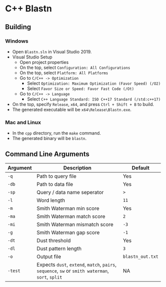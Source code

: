 # C++ Blastn

## Building
### Windows
  * Open `Blastn.sln` in Visual Studio 2019.
  * Visual Studio Setup
    * Open project properties
    * On the top, select `Configuration: All Configurations`
    * On the top, select `Platform: All Platforms`
    * Go to `C/C++ -> Optimization`
      * Select `Optimization: Maximum Optimization (Favor Speed) (/O2)`
      * Select `Favor Size or Speed: Favor Fast Code (/Ot)`
    * Go to `C/C++ -> Language`
      * Select `C++ Language Standard: ISO C++17 Standard (/std:c++17)`
  * On the top, specify `Release`, `x64`, and press `Ctrl + Shift + B` to build.
  * The generated executable will be `x64\Release\Blastn.exe`.
### Mac and Linux
  * In the `cpp` directory, run the `make` command.
  * The generated binary will be `blastn`.

## Command Line Arguments
| Argument | Description                   | Default |
|----------|-------------------------------|---------|
| `-q`     | Path to query file            | Yes
| `-db`    | Path to data file             | Yes
| `-sp`    | Query / data name seperator   | `>`
| `-l`     | Word length                   | `11`
| `-m`     | Smith Waterman min score      | Yes
| `-ma`    | Smith Waterman match score    | `2`
| `-mi`    | Smith Waterman mismatch score | `-3`
| `-g`     | Smith Waterman gap score      | `-1`
| `-dt`    | Dust threshold                | Yes
| `-dl`    | Dust pattern length           | `3`
| `-o`     | Output file                   | `blastn_out.txt`
| `-test`  | Expects `dust`, `extend`, `match`, `pairs`, `sequence`, `sw` or `smith waterman`, `sort`, `split` | NA
